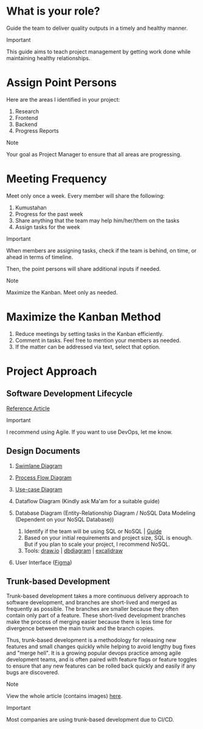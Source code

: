 # What is your role?
Guide the team to deliver quality outputs in a timely and healthy manner.

> [!IMPORTANT]
> This guide aims to teach project management by getting work done while maintaining healthy relationships.

# Assign Point Persons
Here are the areas I identified in your project:
1. Research
2. Frontend
3. Backend
4. Progress Reports

> [!NOTE]
> Your goal as Project Manager to ensure that all areas are progressing.

# Meeting Frequency
Meet only once a week. Every member will share the following:

1. Kumustahan
2. Progress for the past week
3. Share anything that the team may help him/her/them on the tasks
4. Assign tasks for the week

> [!IMPORTANT]
> When members are assigning tasks, check if the team is behind, on time, or ahead in terms of timeline.

Then, the point persons will share additional inputs if needed.

> [!NOTE]
> Maximize the Kanban. Meet only as needed.

# Maximize the Kanban Method
1. Reduce meetings by setting tasks in the Kanban efficiently.
2. Comment in tasks. Feel free to mention your members as needed.
3. If the matter can be addressed via text, select that option.


# Project Approach
## Software Development Lifecycle
[Reference Article](https://www.techopedia.com/definition/22193/software-development-life-cycle-sdlc)

> [!IMPORTANT]
> I recommend using Agile. If you want to use DevOps, let me know.

## Design Documents
1. [Swimlane Diagram](https://www.lucidchart.com/pages/tutorial/swimlane-diagram)
2. [Process Flow Diagram](https://www.lucidchart.com/pages/process-flow-diagrams)
3. [Use-case Diagram](https://www.lucidchart.com/pages/uml-use-case-diagram)
4. Dataflow Diagram (Kindly ask Ma'am for a suitable guide)
5. Database Diagram (Entity-Relationship Diagram / NoSQL Data Modeling (Dependent on your NoSQL Database))
   1. Identify if the team will be using SQL or NoSQL | [Guide](https://www.coursera.org/articles/nosql-vs-sql)
   2. Based on your initial requirements and project size, SQL is enough. But if you plan to scale your project, I recommend NoSQL.
   3. Tools: [draw.io](https://app.diagrams.net/) | [dbdiagram](https://dbdiagram.io/home) | [excalidraw](https://excalidraw.com/)

6. User Interface ([Figma](https://designcode.io/figma-handbook-figma-design-tool))

## Trunk-based Development
Trunk-based development takes a more continuous delivery approach to software development, and branches are short-lived and merged as frequently as possible. The branches are smaller because they often contain only part of a feature. These short-lived development branches make the process of merging easier because there is less time for divergence between the main trunk and the branch copies.

Thus, trunk-based development is a methodology for releasing new features and small changes quickly while helping to avoid lengthy bug fixes and "merge hell". It is a growing popular devops practice among agile development teams, and is often paired with feature flags or feature toggles to ensure that any new features can be rolled back quickly and easily if any bugs are discovered.

> [!NOTE]
> View the whole article (contains images) [here](https://www.optimizely.com/optimization-glossary/trunk-based-development/).

> [!IMPORTANT]
> Most companies are using trunk-based development due to CI/CD.